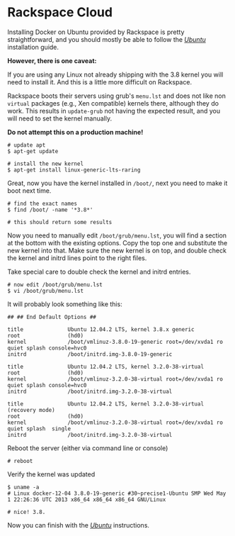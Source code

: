 <!--[metadata]>
+++
title = "Installation on Rackspace Cloud"
description = "Installation instructions for Docker on Rackspace Cloud."
keywords = ["Rackspace Cloud, installation, docker, linux,  ubuntu"]
[menu.engine]
parent = "smn_cloud"
+++
<![end-metadata]-->

# Rackspace Cloud

Installing Docker on Ubuntu provided by Rackspace is pretty
straightforward, and you should mostly be able to follow the
[*Ubuntu*](ubuntulinux.md#ubuntu-linux) installation guide.

**However, there is one caveat:**

If you are using any Linux not already shipping with the 3.8 kernel you
will need to install it. And this is a little more difficult on
Rackspace.

Rackspace boots their servers using grub's `menu.lst`
and does not like non `virtual` packages (e.g., Xen compatible)
kernels there, although they do work. This results in
`update-grub` not having the expected result, and
you will need to set the kernel manually.

**Do not attempt this on a production machine!**

    # update apt
    $ apt-get update

    # install the new kernel
    $ apt-get install linux-generic-lts-raring

Great, now you have the kernel installed in `/boot/`, next you need to
make it boot next time.

    # find the exact names
    $ find /boot/ -name '*3.8*'

    # this should return some results

Now you need to manually edit `/boot/grub/menu.lst`,
you will find a section at the bottom with the existing options. Copy
the top one and substitute the new kernel into that. Make sure the new
kernel is on top, and double check the kernel and initrd lines point to
the right files.

Take special care to double check the kernel and initrd entries.

    # now edit /boot/grub/menu.lst
    $ vi /boot/grub/menu.lst

It will probably look something like this:

    ## ## End Default Options ##

    title              Ubuntu 12.04.2 LTS, kernel 3.8.x generic
    root               (hd0)
    kernel             /boot/vmlinuz-3.8.0-19-generic root=/dev/xvda1 ro quiet splash console=hvc0
    initrd             /boot/initrd.img-3.8.0-19-generic

    title              Ubuntu 12.04.2 LTS, kernel 3.2.0-38-virtual
    root               (hd0)
    kernel             /boot/vmlinuz-3.2.0-38-virtual root=/dev/xvda1 ro quiet splash console=hvc0
    initrd             /boot/initrd.img-3.2.0-38-virtual

    title              Ubuntu 12.04.2 LTS, kernel 3.2.0-38-virtual (recovery mode)
    root               (hd0)
    kernel             /boot/vmlinuz-3.2.0-38-virtual root=/dev/xvda1 ro quiet splash  single
    initrd             /boot/initrd.img-3.2.0-38-virtual

Reboot the server (either via command line or console)

    # reboot

Verify the kernel was updated

    $ uname -a
    # Linux docker-12-04 3.8.0-19-generic #30~precise1-Ubuntu SMP Wed May 1 22:26:36 UTC 2013 x86_64 x86_64 x86_64 GNU/Linux

    # nice! 3.8.

Now you can finish with the [*Ubuntu*](ubuntulinux.md#ubuntu-linux)
instructions.
